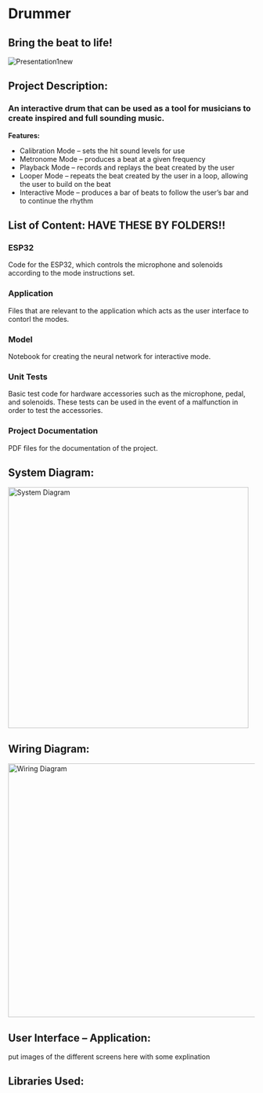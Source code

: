 # Drummer
## Bring the beat to life!
![Presentation1new](https://user-images.githubusercontent.com/73828655/219969945-8496257f-c613-41df-9d27-653ea00909c9.jpg)

## Project Description: 
### An interactive drum that can be used as a tool for musicians to create inspired and full sounding music.
**Features:**
* Calibration Mode – sets the hit sound levels for use
* Metronome Mode – produces a beat at a given frequency
* Playback Mode – records and replays the beat created by the user
* Looper Mode – repeats the beat created by the user in a loop, allowing the user to build on the beat
* Interactive Mode – produces a bar of beats to follow the user’s bar and to continue the rhythm

## List of Content: HAVE THESE BY FOLDERS!!
### ESP32
Code for the ESP32, which controls the microphone and solenoids according to the mode instructions set.

### Application
Files that are relevant to the application which acts as the user interface to contorl the modes.

### Model
Notebook for creating the neural network for interactive mode.

### Unit Tests
Basic test code for hardware accessories such as the microphone, pedal, and solenoids. These tests can be used in the event of a malfunction in order to test the accessories.

### Project Documentation
PDF files for the documentation of the project.

## System Diagram:
<img width="491" alt="System Diagram" src="https://user-images.githubusercontent.com/73828655/219973078-0f813a41-0396-44d6-991f-2213a4704e01.png">

## Wiring Diagram:
<img width="517" alt="Wiring Diagram" src="https://user-images.githubusercontent.com/73828655/219972676-fe5b2391-525d-4686-9125-0112db343b68.png">

## User Interface – Application:
put images of the different screens here with some explination

## Libraries Used:
